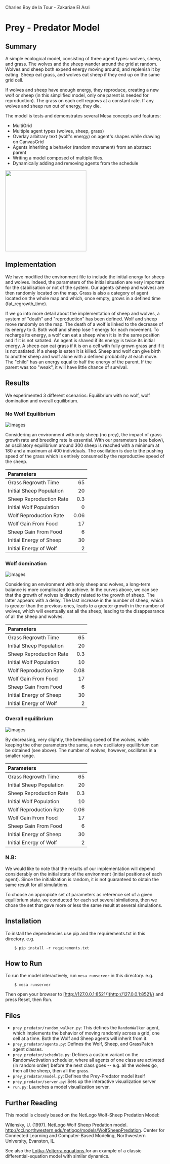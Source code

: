Charles Boy de la Tour - Zakariae El Asri

# Prey - Predator Model

## Summary

A simple ecological model, consisting of three agent types: wolves, sheep, and grass. The wolves and the sheep wander around the grid at random. Wolves and sheep both expend energy moving around, and replenish it by eating. Sheep eat grass, and wolves eat sheep if they end up on the same grid cell.

If wolves and sheep have enough energy, they reproduce, creating a new wolf or sheep (in this simplified model, only one parent is needed for reproduction). The grass on each cell regrows at a constant rate. If any wolves and sheep run out of energy, they die.

The model is tests and demonstrates several Mesa concepts and features:

- MultiGrid
- Multiple agent types (wolves, sheep, grass)
- Overlay arbitrary text (wolf's energy) on agent's shapes while drawing on CanvasGrid
- Agents inheriting a behavior (random movement) from an abstract parent
- Writing a model composed of multiple files.
- Dynamically adding and removing agents from the schedule

<img src="images\Animation.gif" width="256" height="256" />

## Implementation

We have modified the environment file to include the initial energy for sheep and wolves. Indeed, the parameters of the initial situation are very important for the stabilisation or not of the system. Our agents (sheep and wolves) are then randomly located on the map. Grass is also a category of agent located on the whole map and which, once empty, grows in a defined time (fat_regrowth_time).

If we go into more detail about the implementation of sheep and wolves, a system of "death" and "reproduction" has been defined.  Wolf and sheep move randomly on the map. The death of a wolf is linked to the decrease of its energy to 0. Both wolf and sheep lose 1 energy for each movement. To recharge its energy, a wolf can eat a sheep when it is in the same position and if it is not satiated. An agent is shaved if its energy is twice its initial energy.
A sheep can eat grass if it is on a cell with fully grown grass and if it is not satiated. If a sheep is eaten it is killed.
Sheep and wolf can give birth to another sheep and wolf alone with a defined probability at each move. The "child" has an energy equal to half the energy of the parent. If the parent was too "weak", it will have little chance of survival.

## Results

We experimented 3 different scenarios: Equilibrium with no wolf, wolf domination and overall equilibrium.

### No Wolf Equilibrium

![images](images/nowolves/stats.png?raw=true)

Considering an environment with only sheep (no prey), the impact of grass growth rate and breeding rate is essential. With our parameters (see below), an oscillatory equilibrium around 300 sheep is reached with a minimum at 180 and a maximum at 400 individuals.
The oscillation is due to the pushing speed of the grass which is entirely consumed by the reproductive speed of the sheep.

| Parameters               |      |
| :----------------------- | ---: |
| Grass Regrowth Time      |   65 |
| Initial Sheep Population |   20 |
| Sheep Reproduction Rate  |  0.3 |
| Initial Wolf Population  |    0 |
| Wolf Reproduction Rate   | 0.06 |
| Wolf Gain From Food      |   17 |
| Sheep Gain From Food     |    6 |
| Initial Energy of Sheep  |   30 |
| Initial Energy of Wolf   |    2 |

### Wolf domination

![images](images/wolvesdomination/stats.png?raw=true)

Considering an environment with only sheep and wolves, a long-term balance is more complicated to achieve. In the curves above, we can see that the growth of wolves is directly related to the growth of sheep. The latter appears with a delay. The last increase in the number of sheep, which is greater than the previous ones, leads to a greater growth in the number of wolves, which will eventually eat all the sheep, leading to the disappearance of all the sheep and wolves.

| Parameters               |      |
| :----------------------- | ---: |
| Grass Regrowth Time      |   65 |
| Initial Sheep Population |   20 |
| Sheep Reproduction Rate  |  0.3 |
| Initial Wolf Population  |   10 |
| Wolf Reproduction Rate   | 0.08 |
| Wolf Gain From Food      |   17 |
| Sheep Gain From Food     |    6 |
| Initial Energy of Sheep  |   30 |
| Initial Energy of Wolf   |    2 |

### Overall equilibrium

![images](images/equilibriums/stats2.png?raw=true)

By decreasing, very slightly, the breeding speed of the wolves, while keeping the other parameters the same, a new oscillatory equilibrium can be obtained (see above).
The number of wolves, however, oscillates in a smaller range.

| Parameters               |      |
| :----------------------- | ---: |
| Grass Regrowth Time      |   65 |
| Initial Sheep Population |   20 |
| Sheep Reproduction Rate  |  0.3 |
| Initial Wolf Population  |   10 |
| Wolf Reproduction Rate   | 0.06 |
| Wolf Gain From Food      |   17 |
| Sheep Gain From Food     |    6 |
| Initial Energy of Sheep  |   30 |
| Initial Energy of Wolf   |    2 |

### N.B:

We would like to note that the results of our implementation will depend considerably on the initial state of the environment (initial positions of each agent).
Since the initialization is random, it is not guaranteed to obtain the same result for all simulations.

To choose an appropiate set of parameters as reference set of a given equilibrium state, we conducted for each set several similations, then we chose the set that gave more or less the same result at several simulations.

## Installation

To install the dependencies use pip and the requirements.txt in this directory. e.g.

```
    $ pip install -r requirements.txt
```

## How to Run

To run the model interactively, run ``mesa runserver`` in this directory. e.g.

```
    $ mesa runserver
```

Then open your browser to [http://127.0.0.1:8521/](http://127.0.0.1:8521/) and press Reset, then Run.

## Files

* ``prey_predator/random_walker.py``: This defines the ``RandomWalker`` agent, which implements the behavior of moving randomly across a grid, one cell at a time. Both the Wolf and Sheep agents will inherit from it.
* ``prey_predator/agents.py``: Defines the Wolf, Sheep, and GrassPatch agent classes.
* ``prey_predator/schedule.py``: Defines a custom variant on the RandomActivation scheduler, where all agents of one class are activated (in random order) before the next class goes -- e.g. all the wolves go, then all the sheep, then all the grass.
* ``prey_predator/model.py``: Defines the Prey-Predator model itself
* ``prey_predator/server.py``: Sets up the interactive visualization server
* ``run.py``: Launches a model visualization server.

## Further Reading

This model is closely based on the NetLogo Wolf-Sheep Predation Model:

Wilensky, U. (1997). NetLogo Wolf Sheep Predation model. http://ccl.northwestern.edu/netlogo/models/WolfSheepPredation. Center for Connected Learning and Computer-Based Modeling, Northwestern University, Evanston, IL.

See also the [Lotka–Volterra equations
](https://en.wikipedia.org/wiki/Lotka%E2%80%93Volterra_equations) for an example of a classic differential-equation model with similar dynamics.
